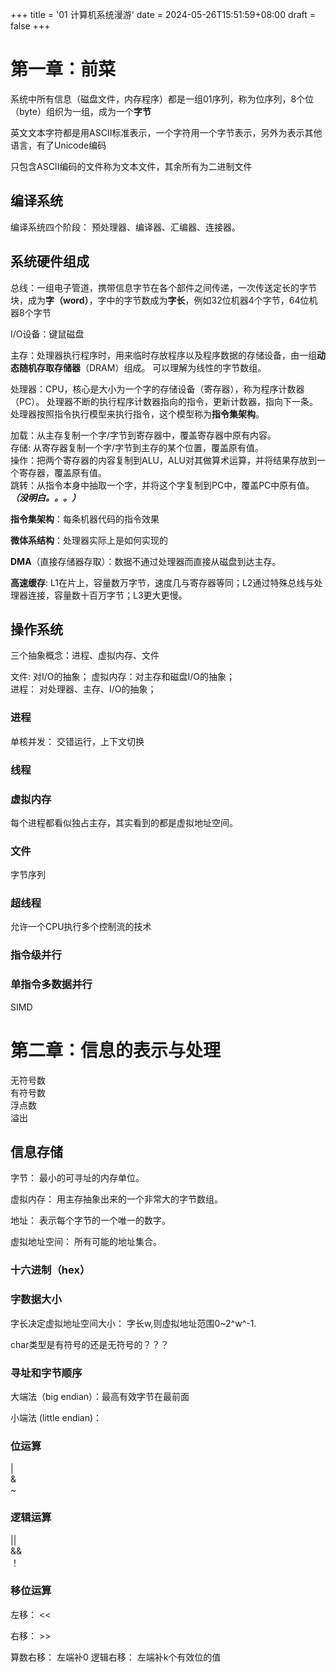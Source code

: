+++
title = '01 计算机系统漫游'
date = 2024-05-26T15:51:59+08:00
draft = false
+++
# 第一章：前菜
系统中所有信息（磁盘文件，内存程序）都是一组01序列，称为位序列，8个位（byte）组织为一组，成为一个**字节** 

英文文本字符都是用ASCII标准表示，一个字符用一个字节表示，另外为表示其他语言，有了Unicode编码    

只包含ASCII编码的文件称为文本文件，其余所有为二进制文件 

## 编译系统
编译系统四个阶段： 预处理器、编译器、汇编器、连接器。   

## 系统硬件组成
总线：一组电子管道，携带信息字节在各个部件之间传递，一次传送定长的字节块，成为**字（word）**，字中的字节数成为**字长**，例如32位机器4个字节，64位机器8个字节    

I/O设备：键鼠磁盘 

主存：处理器执行程序时，用来临时存放程序以及程序数据的存储设备，由一组**动态随机存取存储器**（DRAM）组成。 可以理解为线性的字节数组。

处理器：CPU，核心是大小为一个字的存储设备（寄存器），称为程序计数器（PC）。
处理器不断的执行程序计数器指向的指令，更新计数器，指向下一条。  
处理器按照指令执行模型来执行指令，这个模型称为**指令集架构**。  

加载：从主存复制一个字/字节到寄存器中，覆盖寄存器中原有内容。    
存储: 从寄存器复制一个字/字节到主存的某个位置，覆盖原有值。     
操作：把两个寄存器的内容复制到ALU，ALU对其做算术运算，并将结果存放到一个寄存器，覆盖原有值。    
跳转：从指令本身中抽取一个字，并将这个字复制到PC中，覆盖PC中原有值。***（没明白。。。）***

**指令集架构**：每条机器代码的指令效果  

**微体系结构**：处理器实际上是如何实现的    

**DMA**（直接存储器存取）：数据不通过处理器而直接从磁盘到达主存。

**高速缓存**: L1在片上，容量数万字节，速度几与寄存器等同；L2通过特殊总线与处理器连接，容量数十百万字节；L3更大更慢。    

## 操作系统

三个抽象概念：进程、虚拟内存、文件  

文件: 对I/O的抽象； 
虚拟内存：对主存和磁盘I/O的抽象；   
进程： 对处理器、主存、I/O的抽象；

### 进程
单核并发： 交错运行，上下文切换
### 线程
### 虚拟内存
每个进程都看似独占主存，其实看到的都是虚拟地址空间。
### 文件
字节序列
### 超线程
允许一个CPU执行多个控制流的技术
### 指令级并行
### 单指令多数据并行
SIMD

# 第二章：信息的表示与处理

无符号数    
有符号数    
浮点数  
溢出    
## 信息存储
字节： 最小的可寻址的内存单位。 

虚拟内存： 用主存抽象出来的一个非常大的字节数组。   

地址： 表示每个字节的一个唯一的数字。

虚拟地址空间： 所有可能的地址集合。 

### 十六进制（hex）
### 字数据大小
字长决定虚拟地址空间大小： 字长w,则虚拟地址范围0~2^w^-1.    

char类型是有符号的还是无符号的？？？    

### 寻址和字节顺序
大端法（big endian）：最高有效字节在最前面    

小端法 (little endian)：    

### 位运算
|   
&   
~
### 逻辑运算
||  
&&  
！  
### 移位运算
左移： <<   

右移： >>   

算数右移：  左端补0
逻辑右移：  左端补k个有效位的值 





